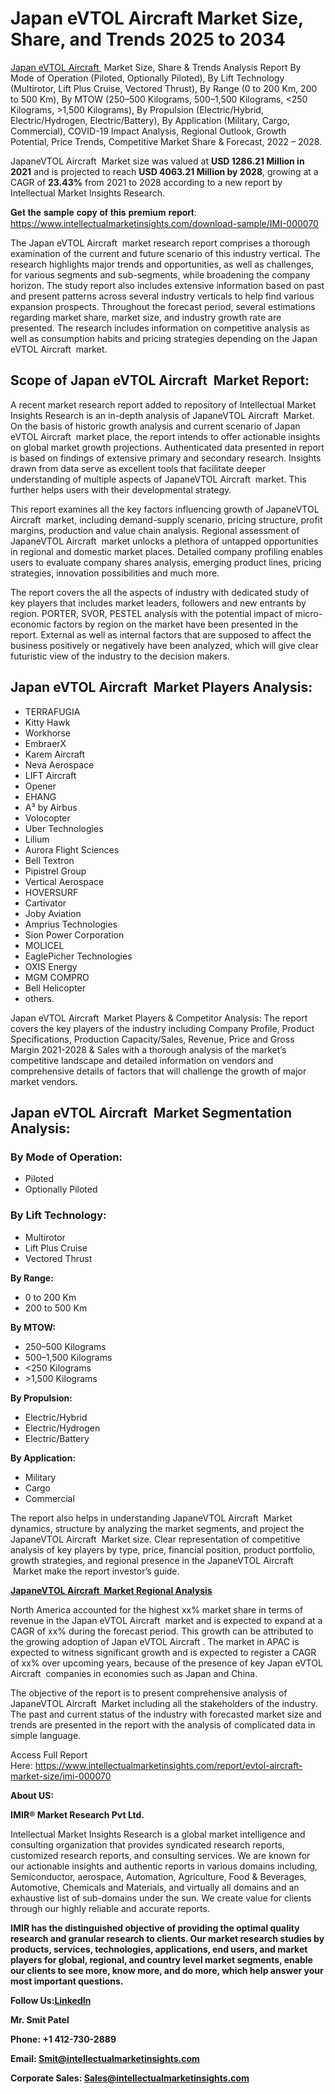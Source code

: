<h1>Japan eVTOL Aircraft Market Size, Share, and Trends 2025 to 2034</h1>
<p><a href="https://www.intellectualmarketinsights.com/report/evtol-aircraft-market-size/imi-000070">Japan eVTOL Aircraft </a>&nbsp;Market Size, Share &amp; Trends Analysis Report By Mode of Operation (Piloted, Optionally Piloted), By Lift Technology (Multirotor, Lift Plus Cruise, Vectored Thrust), By Range (0 to 200 Km, 200 to 500 Km), By MTOW (250&ndash;500 Kilograms, 500&ndash;1,500 Kilograms, &lt;250 Kilograms, &gt;1,500 Kilograms), By Propulsion (Electric/Hybrid, Electric/Hydrogen, Electric/Battery), By Application (Military, Cargo, Commercial), COVID-19 Impact Analysis, Regional Outlook, Growth Potential, Price Trends, Competitive Market Share &amp; Forecast, 2022 &ndash; 2028.</p>
<p>JapaneVTOL Aircraft &nbsp;Market size was valued at&nbsp;<strong>USD 1286.21 Million in 2021</strong>&nbsp;and is projected to reach&nbsp;<strong>USD 4063.21 Million by 2028</strong>, growing at a CAGR of&nbsp;<strong>23.43%</strong>&nbsp;from 2021 to 2028 according to a new report by Intellectual Market Insights Research.</p>
<p>𝐆𝐞𝐭 𝐭𝐡𝐞 𝐬𝐚𝐦𝐩𝐥𝐞 𝐜𝐨𝐩𝐲 𝐨𝐟 𝐭𝐡𝐢𝐬 𝐩𝐫𝐞𝐦𝐢𝐮𝐦 𝐫𝐞𝐩𝐨𝐫𝐭: <a href="https://www.intellectualmarketinsights.com/download-sample/IMI-000070">https://www.intellectualmarketinsights.com/download-sample/IMI-000070</a></p>
<p>The Japan eVTOL Aircraft &nbsp;market research report comprises a thorough examination of the current and future scenario of this industry vertical. The research highlights major trends and opportunities, as well as challenges, for various segments and sub-segments, while broadening the company horizon. The study report also includes extensive information based on past and present patterns across several industry verticals to help find various expansion prospects. Throughout the forecast period, several estimations regarding market share, market size, and industry growth rate are presented. The research includes information on competitive analysis as well as consumption habits and pricing strategies depending on the Japan eVTOL Aircraft &nbsp;market.</p>
<h2>Scope of Japan eVTOL Aircraft &nbsp;Market Report:</h2>
<p>A recent market research report added to repository of Intellectual Market Insights Research is an in-depth analysis of JapaneVTOL Aircraft &nbsp;Market. On the basis of historic growth analysis and current scenario of Japan eVTOL Aircraft &nbsp;market place, the report intends to offer actionable insights on global market growth projections. Authenticated data presented in report is based on findings of extensive primary and secondary research. Insights drawn from data serve as excellent tools that facilitate deeper understanding of multiple aspects of JapaneVTOL Aircraft &nbsp;market. This further helps users with their developmental strategy.</p>
<p>This report examines all the key factors influencing growth of JapaneVTOL Aircraft &nbsp;market, including demand-supply scenario, pricing structure, profit margins, production and value chain analysis. Regional assessment of JapaneVTOL Aircraft &nbsp;market unlocks a plethora of untapped opportunities in regional and domestic market places. Detailed company profiling enables users to evaluate company shares analysis, emerging product lines, pricing strategies, innovation possibilities and much more.</p>
<p>The report covers the all the aspects of industry with dedicated study of key players that includes market leaders, followers and new entrants by region. PORTER, SVOR, PESTEL analysis with the potential impact of micro-economic factors by region on the market have been presented in the report. External as well as internal factors that are supposed to affect the business positively or negatively have been analyzed, which will give clear futuristic view of the industry to the decision makers.</p>
<h2>Japan eVTOL Aircraft &nbsp;Market Players Analysis:</h2>
<ul>
<li>TERRAFUGIA&nbsp;</li>
<li>Kitty Hawk&nbsp;</li>
<li>Workhorse&nbsp;</li>
<li>EmbraerX&nbsp;</li>
<li>Karem Aircraft&nbsp;</li>
<li>Neva Aerospace&nbsp;</li>
<li>LIFT Aircraft&nbsp;</li>
<li>Opener&nbsp;</li>
<li>EHANG&nbsp;</li>
<li>A&sup3; by Airbus&nbsp;</li>
<li>Volocopter&nbsp;</li>
<li>Uber Technologies&nbsp;</li>
<li>Lilium&nbsp;</li>
<li>Aurora Flight Sciences&nbsp;</li>
<li>Bell Textron&nbsp;</li>
<li>Pipistrel Group&nbsp;</li>
<li>Vertical Aerospace&nbsp;</li>
<li>HOVERSURF&nbsp;</li>
<li>Cartivator&nbsp;</li>
<li>Joby Aviation&nbsp;</li>
<li>Amprius Technologies&nbsp;</li>
<li>Sion Power Corporation&nbsp;</li>
<li>MOLICEL&nbsp;</li>
<li>EaglePicher Technologies&nbsp;</li>
<li>OXIS Energy&nbsp;</li>
<li>MGM COMPRO&nbsp;</li>
<li>Bell Helicopter</li>
<li>others.</li>
</ul>
<p>Japan eVTOL Aircraft &nbsp;Market Players &amp; Competitor Analysis: The report covers the key players of the industry including Company Profile, Product Specifications, Production Capacity/Sales, Revenue, Price and Gross Margin 2021-2028 &amp; Sales with a thorough analysis of the market&rsquo;s competitive landscape and detailed information on vendors and comprehensive details of factors that will challenge the growth of major market vendors.</p>
<h2>Japan eVTOL Aircraft &nbsp;Market Segmentation Analysis:</h2>
<h3>By Mode of Operation:</h3>
<ul>
<li>Piloted</li>
<li>Optionally Piloted</li>
</ul>
<h3>By Lift Technology:</h3>
<ul>
<li>Multirotor</li>
<li>Lift Plus Cruise</li>
<li>Vectored Thrust</li>
</ul>
<p><strong>By Range:</strong></p>
<ul>
<li>0 to 200 Km</li>
<li>200 to 500 Km</li>
</ul>
<p><strong>By MTOW:</strong></p>
<ul>
<li>250&ndash;500 Kilograms</li>
<li>500&ndash;1,500 Kilograms</li>
<li>&lt;250 Kilograms</li>
<li>&gt;1,500 Kilograms</li>
</ul>
<p><strong>By Propulsion:</strong></p>
<ul>
<li>Electric/Hybrid</li>
<li>Electric/Hydrogen</li>
<li>Electric/Battery</li>
</ul>
<p><strong>By Application:</strong></p>
<ul>
<li>Military</li>
<li>Cargo</li>
<li>Commercial</li>
</ul>
<p>The report also helps in understanding JapaneVTOL Aircraft &nbsp;Market dynamics, structure by analyzing the market segments, and project the JapaneVTOL Aircraft &nbsp;Market size. Clear representation of competitive analysis of key players by type, price, financial position, product portfolio, growth strategies, and regional presence in the JapaneVTOL Aircraft &nbsp;Market make the report investor&rsquo;s guide.</p>
<p><strong><u>JapaneVTOL Aircraft &nbsp;Market Regional Analysis</u></strong></p>
<p>North America accounted for the highest xx% market share in terms of revenue in the Japan eVTOL Aircraft &nbsp;market and is expected to expand at a CAGR of xx% during the forecast period. This growth can be attributed to the growing adoption of Japan eVTOL Aircraft . The market in APAC is expected to witness significant growth and is expected to register a CAGR of xx% over upcoming years, because of the presence of key Japan eVTOL Aircraft &nbsp;companies in economies such as Japan and China.</p>
<p>The objective of the report is to present comprehensive analysis of JapaneVTOL Aircraft &nbsp;Market including all the stakeholders of the industry. The past and current status of the industry with forecasted market size and trends are presented in the report with the analysis of complicated data in simple language.</p>
<p>Access Full Report Here:&nbsp;<a href="https://www.intellectualmarketinsights.com/report/evtol-aircraft-market-size/imi-000070">https://www.intellectualmarketinsights.com/report/evtol-aircraft-market-size/imi-000070</a></p>
<p><strong>About US:</strong></p>
<p><strong>IMIR&reg; Market Research Pvt Ltd.</strong></p>
<p>Intellectual Market Insights Research is a global market intelligence and consulting organization that provides syndicated research reports, customized research reports, and consulting services. We are known for our actionable insights and authentic reports in various domains including, Semiconductor, aerospace, Automation, Agriculture, Food &amp; Beverages, Automotive, Chemicals and Materials, and virtually all domains and an exhaustive list of sub-domains under the sun. We create value for clients through our highly reliable and accurate reports.</p>
<p><strong>IMIR has the distinguished objective of providing the optimal quality research and granular research to clients. Our market research studies by products, services, technologies, applications, end users, and market players for global, regional, and country level market segments, enable our clients to see more, know more, and do more, which help answer your most important questions.</strong></p>
<p><strong>Follow Us:<a href="https://www.linkedin.com/company/imir-marketresearch/posts/?feedView=all">LinkedIn</a></strong></p>
<p><strong>Mr. Smit Patel</strong></p>
<p><strong>Phone: +1 412-730-2889</strong></p>
<p><strong>Email:&nbsp;<a href="mailto:Smit@intellectualmarketinsights.com">Smit@intellectualmarketinsights.com</a>&nbsp;</strong></p>
<p><strong>Corporate Sales:&nbsp;<a href="mailto:Sales@intellectualmarketinsights.com">Sales@intellectualmarketinsights.com</a>&nbsp;</strong></p>
<p>&nbsp;</p>

